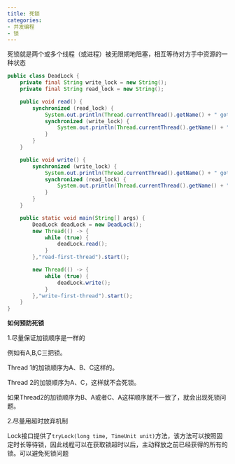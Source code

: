 ```yaml
---
title: 死锁
categories: 
- 并发编程
- 锁
---
```


死锁就是两个或多个线程（或进程）被无限期地阻塞，相互等待对方手中资源的一种状态

```java
public class DeadLock {
    private final String write_lock = new String();
    private final String read_lock = new String();

    public void read() {
        synchronized (read_lock) {
            System.out.println(Thread.currentThread().getName() + " got read lock and then i want to write");
            synchronized (write_lock) {
                System.out.println(Thread.currentThread().getName() + " got read lock and write lock");
            }
        }
    }

    public void write() {
        synchronized (write_lock) {
            System.out.println(Thread.currentThread().getName() + " got write lock and then i want to read");
            synchronized (read_lock) {
                System.out.println(Thread.currentThread().getName() + " got write lock and read lock");
            }
        }
    }

    public static void main(String[] args) {
        DeadLock deadLock = new DeadLock();
        new Thread(() -> {
            while (true) {
                deadLock.read();
            }
        },"read-first-thread").start();

        new Thread(() -> {
            while (true) {
                deadLock.write();
            }
        },"write-first-thread").start();
    }
}
```

**如何预防死锁**

1.尽量保证加锁顺序是一样的

例如有A,B,C三把锁。

Thread 1的加锁顺序为A、B、C这样的。

Thread 2的加锁顺序为A、C，这样就不会死锁。

如果Thread2的加锁顺序为B、A或者C、A这样顺序就不一致了，就会出现死锁问题。

2.尽量用超时放弃机制

Lock接口提供了`tryLock(long time, TimeUnit unit)`方法，该方法可以按照固定时长等待锁，因此线程可以在获取锁超时以后，主动释放之前已经获得的所有的锁。可以避免死锁问题



